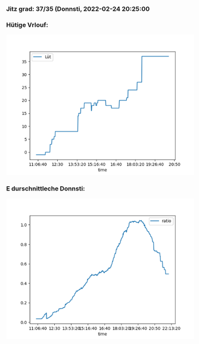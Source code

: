 ### Jitz grad: 37/35 (Donnsti, 2022-02-24 20:25:00

### Hütige Vrlouf:
![Graph](Today.png)

### E durschnittleche Donnsti:
![Graph](Donnsti.png)